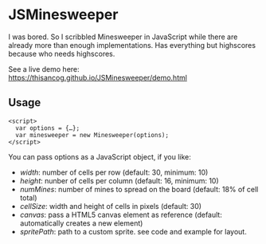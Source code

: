 # JSMinesweeper
I was bored. So I scribbled Minesweeper in JavaScript while there are already more than enough implementations. Has everything but highscores because who needs highscores.

See a live demo here: https://thisancog.github.io/JSMinesweeper/demo.html

## Usage ##
```<script src="minesweeper.js" type="text/javascript"></script>
<script>
  var options = {…};
  var minesweeper = new Minesweeper(options);
</script>
```

You can pass options as a JavaScript object, if you like:

* _width_: number of cells per row (default: 30, minimum: 10)
* _height_: nunber of cells per column (default: 16, minimum: 10)
* _numMines_: number of mines to spread on the board (default: 18% of cell total)
* _cellSize_: width and height of cells in pixels (default: 30)
* _canvas_: pass a HTML5 canvas element as reference (default: automatically creates a new element)
* _spritePath_: path to a custom sprite. see code and example for layout.
